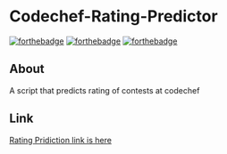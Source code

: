 # Codechef-Rating-Predictor


[![forthebadge](http://forthebadge.com/images/badges/built-with-love.svg)](http://forthebadge.com)
[![forthebadge](https://forthebadge.com/images/badges/uses-js.svg)](http://forthebadge.com)
[![forthebadge](https://forthebadge.com/images/badges/check-it-out.svg)](https://forthebadge.com)

## About
A script that predicts rating of contests at codechef

## Link
[Rating Pridiction link is here](https://ccrate.github.io/)
